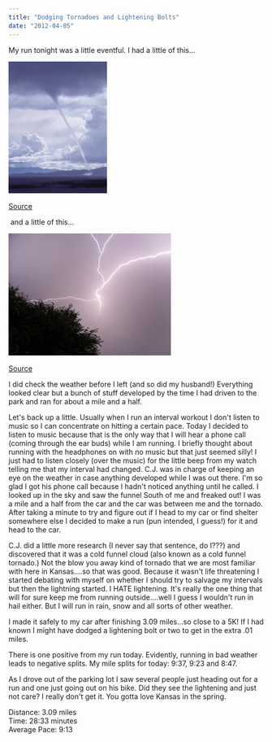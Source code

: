 ```yaml
---
title: "Dodging Tornadoes and Lightening Bolts"
date: "2012-04-05"
---
```


My run tonight was a little eventful. I had a little of this...

[![](images/coldfunnelcloud.jpg)](http://amotherspace.net/wp-content/uploads/2012/04/coldfunnelcloud.jpg)

[Source](https://encrypted-tbn0.google.com/images?q=tbn:ANd9GcQ38P5XQTavuN0b6nDcg85f8HvvTOCdSu8SsVTcxmb9xpf2-0YS)

 and a little of this...  

[![](images/Lightning_Bolt_23_by_eon_krate32.jpg)](http://amotherspace.net/wp-content/uploads/2012/04/Lightning_Bolt_23_by_eon_krate321.jpg)

[Source](https://encrypted-tbn2.google.com/images?q=tbn:ANd9GcTXKdk59U1EACh4r17w6YM1c_uirMltZRM-sGVGeaj0DpvgZiRNIw)

  
I did check the weather before I left (and so did my husband!) Everything looked clear but a bunch of stuff developed by the time I had driven to the park and ran for about a mile and a half.   
  
  
Let's back up a little. Usually when I run an interval workout I don't listen to music so I can concentrate on hitting a certain pace. Today I decided to listen to music because that is the only way that I will hear a phone call (coming through the ear buds) while I am running. I briefly thought about running with the headphones on with no music but that just seemed silly! I just had to listen closely (over the music) for the little beep from my watch telling me that my interval had changed. C.J. was in charge of keeping an eye on the weather in case anything developed while I was out there. I'm so glad I got his phone call because I hadn't noticed anything until he called. I looked up in the sky and saw the funnel South of me and freaked out! I was a mile and a half from the car and the car was between me and the tornado. After taking a minute to try and figure out if I head to my car or find shelter somewhere else I decided to make a run (pun intended, I guess!) for it and head to the car.  
  
  
C.J. did a little more research (I never say that sentence, do I???) and discovered that it was a cold funnel cloud (also known as a cold funnel tornado.) Not the blow you away kind of tornado that we are most familiar with here in Kansas....so that was good. Because it wasn't life threatening I started debating with myself on whether I should try to salvage my intervals but then the lightning started. I HATE lightening. It's really the one thing that will for sure keep me from running outside....well I guess I wouldn't run in hail either. But I will run in rain, snow and all sorts of other weather.   
  
  
I made it safely to my car after finishing 3.09 miles...so close to a 5K! If I had known I might have dodged a lightening bolt or two to get in the extra .01 miles.   
  
  
There is one positive from my run today. Evidently, running in bad weather leads to negative splits. My mile splits for today: 9:37, 9:23 and 8:47. 
  
  
As I drove out of the parking lot I saw several people just heading out for a run and one just going out on his bike. Did they see the lightening and just not care? I really don't get it. You gotta love Kansas in the spring.  
  
  
Distance: 3.09 miles  
Time: 28:33 minutes  
Average Pace: 9:13
